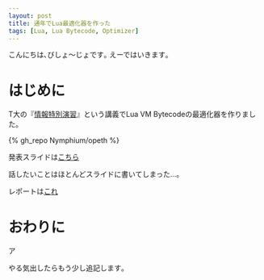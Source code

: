 ```yaml
---
layout: post
title: 通年でLua最適化器を作った
tags: [Lua, Lua Bytecode, Optimizer]
---
```

<!--sectionize on-->

こんにちは､びしょ〜じょです｡
えーではいきます｡

# はじめに
T大の『[情報特別演習](http://www.coins.tsukuba.ac.jp/syllabus/GB13312_GB13322.html)』という講義でLua VM Bytecodeの最適化器を作りました｡

{% gh_repo Nymphium/opeth %}

発表スライドは[こちら](http://nymphium.github.io/pdf/tsukubalua.html)

話したいことはほとんどスライドに書いてしまった…｡

レポートは[これ](https://nymphium.github.io/pdf/opeth_report.pdf)
# おわりに
ア

やる気出したらもう少し追記します｡
